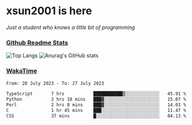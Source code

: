 # xsun2001 is here

*Just a student who knows a little bit of programming*

### [Github Readme Stats](https://github.com/anuraghazra/github-readme-stats)

![Top Langs](https://github-readme-stats.vercel.app/api/top-langs/?username=xsun2001&layout=compact&theme=radical) ![Anurag's GitHub stats](https://github-readme-stats.vercel.app/api?username=xsun2001&show_icons=true&theme=radical)

### [WakaTime](https://wakatime.com)

<!--START_SECTION:waka-->

```txt
From: 20 July 2023 - To: 27 July 2023

TypeScript       7 hrs           ███████████▒░░░░░░░░░░░░░   45.91 %
Python           2 hrs 18 mins   ███▓░░░░░░░░░░░░░░░░░░░░░   15.07 %
Perl             2 hrs 8 mins    ███▓░░░░░░░░░░░░░░░░░░░░░   14.03 %
C                1 hr 45 mins    ███░░░░░░░░░░░░░░░░░░░░░░   11.47 %
CSS              37 mins         █░░░░░░░░░░░░░░░░░░░░░░░░   04.13 %
```

<!--END_SECTION:waka-->
